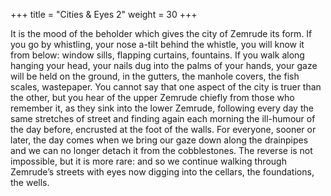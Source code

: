 +++
title = "Cities & Eyes 2"
weight = 30
+++

It is the mood of the beholder which gives the city of Zemrude its form. If you go by whistling, your nose a-tilt behind the whistle, you will know it from below: window sills, flapping curtains, fountains. If you walk along hanging your head, your nails dug into the palms of your hands, your gaze will be held on the ground, in the gutters, the manhole covers, the fish scales, wastepaper. You cannot say that one aspect of the city is truer than the other, but you hear of the upper Zemrude chiefly from those who remember it, as they sink into the lower Zemrude, following every day the same stretches of street and finding again each morning the ill-humour of the day before, encrusted at the foot of the walls. For everyone, sooner or later, the day comes when we bring our gaze down along the drainpipes and we can no longer detach it from the cobblestones. The reverse is not impossible, but it is more rare: and so we continue walking through Zemrude’s streets with eyes now digging into the cellars, the foundations, the wells.